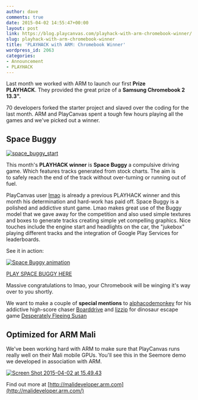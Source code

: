 ```yaml
---
author: dave
comments: true
date: 2015-04-02 14:55:47+00:00
layout: post
link: https://blog.playcanvas.com/playhack-with-arm-chromebook-winner/
slug: playhack-with-arm-chromebook-winner
title: 'PLAYHACK with ARM: Chromebook Winner'
wordpress_id: 2063
categories:
- Announcement
- PLAYHACK
---
```


Last month we worked with ARM to launch our first **Prize PLAYHACK**. They provided the great prize of a **Samsung Chromebook 2 13.3".**

70 developers forked the starter project and slaved over the coding for the last month. ARM and PlayCanvas spent a tough few hours playing all the games and we've picked out a winner.


## Space Buggy


[![space_buggy_start](https://blog.playcanvas.com/wp-content/uploads/2015/04/space_buggy_start.png)](http://playcanv.as/p/3RerJIcy)

This month's **PLAYHACK winner** is **Space Buggy** a compulsive driving game. Which features tracks generated from stock charts. The aim is to safely reach the end of the track without over-turning or running out of fuel.

PlayCanvas user [lmao](https://playcanvas.com/lmao) is already a previous PLAYHACK winner and this month his determination and hard-work has paid off. Space Buggy is a polished and addictive stunt game. Lmao makes great use of the Buggy model that we gave away for the competition and also used simple textures and boxes to generate tracks creating simple yet compelling graphics. Nice touches include the engine start and headlights on the car, the "jukebox" playing different tracks and the integration of Google Play Services for leaderboards.

See it in action:

[![Space Buggy animation](https://s3-eu-west-1.amazonaws.com/static.playcanvas.com/announcements/space_buggy.gif)](http://playcanv.as/p/3RerJIcy)


[PLAY SPACE BUGGY HERE](http://playcanv.as/p/3RerJIcy)


Massive congratulations to lmao, your Chromebook will be winging it's way over to you shortly.

We want to make a couple of **special mentions** to [alphacodemonkey](https://playcanvas.com/alphacodemonkey) for his addictive high-score chaser [Boarddrive](http://playcanv.as/p/xx4btYi9) and [lizzip](https://playcanvas.com/lizzip) for dinosaur escape game [Desperately Fleeing Susan](http://playcanv.as/p/Qx3Kepfq)


## Optimized for ARM Mali


We've been working hard with ARM to make sure that PlayCanvas runs really well on their Mali mobile GPUs. You'll see this in the Seemore demo we developed in association with ARM.

[![Screen Shot 2015-04-02 at 15.49.43](https://blog.playcanvas.com/wp-content/uploads/2015/04/Screen-Shot-2015-04-02-at-15.49.43.png)](http://seemore.playcanvas.com/)

Find out more at [http://malideveloper.arm.com](http://malideveloper.arm.com/)


